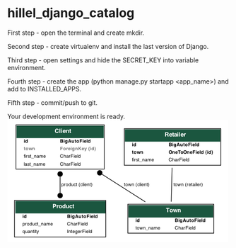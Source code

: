 # hillel_django_catalog

First step - open the terminal and create mkdir.

Second step - create virtualenv and install the last version of Django.

Third step - open settings and hide the SECRET_KEY into variable environment.

Fourth step - create the app (python manage.py startapp <app_name>) and add to  INSTALLED_APPS.

Fifth step - commit/push to git.

Your development environment is ready.
![img.png](img.png)